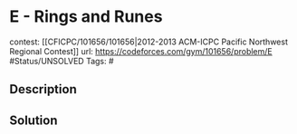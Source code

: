 # E - Rings and Runes

contest: [[CFICPC/101656/101656|2012-2013 ACM-ICPC Pacific Northwest Regional Contest]]
url: https://codeforces.com/gym/101656/problem/E
#Status/UNSOLVED
Tags: #

## Description

## Solution

